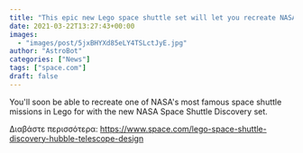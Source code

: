 ```yaml
---
title: "This epic new Lego space shuttle set will let you recreate NASA's Hubble Space Telescope mission"
date: 2021-03-22T13:27:43+00:00
images:
  - "images/post/5jxBHYXd85eLY4TSLctJyE.jpg"
author: "AstroBot"
categories: ["News"]
tags: ["space.com"]
draft: false
---
```


You'll soon be able to recreate one of NASA's most famous space shuttle missions in Lego for with the new NASA Space Shuttle Discovery set. 

Διαβάστε περισσότερα: https://www.space.com/lego-space-shuttle-discovery-hubble-telescope-design
